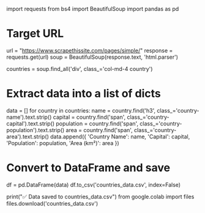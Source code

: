 import requests
from bs4 import BeautifulSoup
import pandas as pd

# Target URL
url = "https://www.scrapethissite.com/pages/simple/"
response = requests.get(url)
soup = BeautifulSoup(response.text, 'html.parser')

countries = soup.find_all('div', class_='col-md-4 country')

# Extract data into a list of dicts
data = []
for country in countries:
    name = country.find('h3', class_='country-name').text.strip()
    capital = country.find('span', class_='country-capital').text.strip()
    population = country.find('span', class_='country-population').text.strip()
    area = country.find('span', class_='country-area').text.strip()
    data.append({
        'Country Name': name,
        'Capital': capital,
        'Population': population,
        'Area (km²)': area
    })

# Convert to DataFrame and save
df = pd.DataFrame(data)
df.to_csv('countries_data.csv', index=False)

print("✅ Data saved to countries_data.csv")
from google.colab import files
files.download('countries_data.csv')
